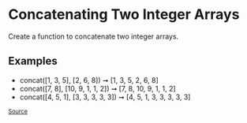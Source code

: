 <h1>Concatenating Two Integer Arrays</h1>

<p>Create a function to concatenate two integer arrays.</p>

<h2>Examples</h2>
<ul>
	<li>concat([1, 3, 5], [2, 6, 8]) ➞ [1, 3, 5, 2, 6, 8]</li>
	<li>concat([7, 8], [10, 9, 1, 1, 2]) ➞ [7, 8, 10, 9, 1, 1, 2]</li>
	<li>concat([4, 5, 1], [3, 3, 3, 3, 3]) ➞ [4, 5, 1, 3, 3, 3, 3, 3]</li>
</ul>

<small><a href="https://edabit.com/challenge/CzPEsTuXfE8J8vknX">Source</a></small>